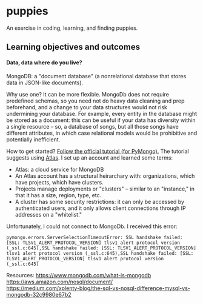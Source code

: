 # puppies

An exercise in coding, learning, and finding puppies.

## Learning objectives and outcomes

#### Data, data where do you live?

MongoDB: a "document database" (a nonrelational database that stores data in JSON-like documents). 

Why use one? It can be more flexible. MongoDb does not require predefined schemas, so you need not do heavy data cleaning and prep beforehand, and a change to your data structures would not risk undermining your database. For example, every entity in the database might be stored as a document: this can be useful if your data has diversity within a single resource – so, a database of songs, but all those songs have different attributes, in which case relational models would be prohibitive and potentially inefficient.


How to get started? [Follow the official tutorial (for PyMongo).](https://docs.mongodb.com/manual/tutorial/getting-started/) The tutorial suggests using [Atlas](https://docs.mongodb.com/manual/tutorial/atlas-free-tier-setup/#create-free-tier-manual). I set up an account and learned some terms:

* Atlas: a cloud service for MongoDB
* An Atlas account has a structural heirarchary with: organizations, which have projects, which have clusters.
* Projects manage deployments or "clusters" – similar to an "instance," in that it has a size, region, type, etc.
* A cluster has some security restrictions: it can only be accessed by authenticated users, and it only allows client connections through IP addresses on a "whitelist."

Unfortunately, I could not connect to MongoDb. I received this error:

```
pymongo.errors.ServerSelectionTimeoutError: SSL handshake failed: [SSL: TLSV1_ALERT_PROTOCOL_VERSION] tlsv1 alert protocol version (_ssl.c:645),SSL handshake failed: [SSL: TLSV1_ALERT_PROTOCOL_VERSION] tlsv1 alert protocol version (_ssl.c:645),SSL handshake failed: [SSL: TLSV1_ALERT_PROTOCOL_VERSION] tlsv1 alert protocol version (_ssl.c:645)
```

Resources:
https://www.mongodb.com/what-is-mongodb
https://aws.amazon.com/nosql/document/  
https://medium.com/xplenty-blog/the-sql-vs-nosql-difference-mysql-vs-mongodb-32c9980e67b2
